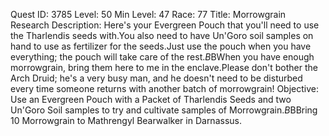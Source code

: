 Quest ID: 3785
Level: 50
Min Level: 47
Race: 77
Title: Morrowgrain Research
Description: Here's your Evergreen Pouch that you'll need to use the Tharlendis seeds with.You also need to have Un'Goro soil samples on hand to use as fertilizer for the seeds.Just use the pouch when you have everything; the pouch will take care of the rest.$B$BWhen you have enough morrowgrain, bring them here to me in the enclave.Please don't bother the Arch Druid; he's a very busy man, and he doesn't need to be disturbed every time someone returns with another batch of morrowgrain!
Objective: Use an Evergreen Pouch with a Packet of Tharlendis Seeds and two Un'Goro Soil samples to try and cultivate samples of Morrowgrain.$B$BBring 10 Morrowgrain to Mathrengyl Bearwalker in Darnassus.
